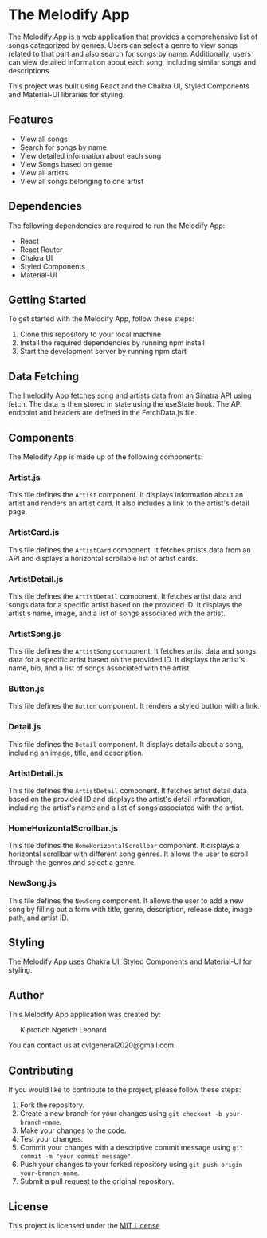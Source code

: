 <!DOCTYPE html>
<html lang="en">

<body>
	<h1>The Melodify App</h1>
	<p>The Melodify App is a web application that provides a comprehensive list of songs categorized by genres. Users can select a genre to view songs related to that part and also search for songs by name. Additionally, users can view detailed information about each song, including similar songs and descriptions.</p>
	<p>This project was built using React and the Chakra UI, Styled Components and Material-UI libraries for styling.</p>


<h2>Features</h2>
<ul>
	<li>View all songs</li>
	<li>Search for songs by name</li>
	<li>View detailed information about each song</li>
    <li>View Songs based on genre</li>
	<li>View all artists</li>
    <li>View all songs belonging to one artist</li>

</ul>

<h2>Dependencies</h2>
<p>The following dependencies are required to run the Melodify App:</p>
<ul>
	<li>React</li>
	<li>React Router</li>
	<li>Chakra UI</li>
	<li>Styled Components</li>
	<li>Material-UI</li>
</ul>

<h2>Getting Started</h2>
<p>To get started with the Melodify App, follow these steps:</p>
<ol>
	<li>Clone this repository to your local machine</li>
	<li>Install the required dependencies by running npm install</li>
	<li>Start the development server by running npm start</li>
</ol>

<h2>Data Fetching</h2>
<p>The Imelodify App fetches song and artists data from an Sinatra API using fetch. The data is then stored in state using the useState hook. The API endpoint and headers are defined in the FetchData.js file.</p>

<h2>Components</h2>
<p>The Melodify App is made up of the following components:</p>

### Artist.js

This file defines the `Artist` component. It displays information about an artist and renders an artist card. It also includes a link to the artist's detail page.

### ArtistCard.js

This file defines the `ArtistCard` component. It fetches artists data from an API and displays a horizontal scrollable list of artist cards.

### ArtistDetail.js

This file defines the `ArtistDetail` component. It fetches artist data and songs data for a specific artist based on the provided ID. It displays the artist's name, image, and a list of songs associated with the artist.

### ArtistSong.js

This file defines the `ArtistSong` component. It fetches artist data and songs data for a specific artist based on the provided ID. It displays the artist's name, bio, and a list of songs associated with the artist.

### Button.js

This file defines the `Button` component. It renders a styled button with a link.

### Detail.js

This file defines the `Detail` component. It displays details about a song, including an image, title, and description.

### ArtistDetail.js

This file defines the `ArtistDetail` component. It fetches artist detail data based on the provided ID and displays the artist's detail information, including the artist's name and a list of songs associated with the artist.

### HomeHorizontalScrollbar.js

This file defines the `HomeHorizontalScrollbar` component. It displays a horizontal scrollbar with different song genres. It allows the user to scroll through the genres and select a genre.

### NewSong.js

This file defines the `NewSong` component. It allows the user to add a new song by filling out a form with title, genre, description, release date, image path, and artist ID.


<h2>Styling</h2>
<p>The Melodify App uses Chakra UI, Styled Components and Material-UI for styling.</p>
<h2>Author</h2>
This Melodify App application was created by: 
<ol>
Kiprotich Ngetich Leonard

</ol> You can contact us at cvlgeneral2020@gmail.com.

<h2>Contributing</h2>
    <p>If you would like to contribute to the project, please follow these steps:</p>
    <ol>
    <li>Fork the repository.</li>
    <li>Create a new branch for your changes using <code>git checkout -b your-branch-name</code>.</li>
    <li>Make your changes to the code.</li>
    <li>Test your changes.</li>
    <li>Commit your changes with a descriptive commit message using <code>git commit -m "your commit message"</code>.</li>
    <li>Push your changes to your forked repository using <code>git push origin your-branch-name</code>.</li>
    <li>Submit a pull request to the original repository.</li>
    </ol>

<h2>License</h2>
<p>This project is licensed under the <a href="license.md">MIT License</a></p>